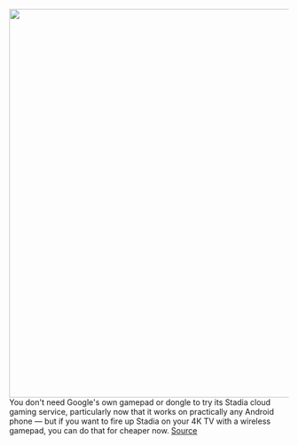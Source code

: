 <img src='https://cdn.vox-cdn.com/thumbor/XwfB2Y3jgBOkww7zBm6P6l5s474=/0x0:2040x1360/1200x800/filters:focal(857x517:1183x843)/cdn.vox-cdn.com/uploads/chorus_image/image/66942328/akrales_191113_3779_0317.0.jpg' width='700px' /><br/>
You don't need Google's own gamepad or dongle to try its Stadia cloud gaming service, particularly now that it works on practically any Android phone — but if you want to fire up Stadia on your 4K TV with a wireless gamepad, you can do that for cheaper now.
<a href='https://www.theverge.com/2020/6/16/21293209/google-stadia-price-cut-premiere-edition-chromecast-ultra-controller'> Source <a/>